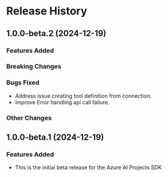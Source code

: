 # Release History

## 1.0.0-beta.2 (2024-12-19)

### Features Added

### Breaking Changes

### Bugs Fixed

- Address issue creating tool definition from connection.
- Improve Error handling api call failure.

### Other Changes

## 1.0.0-beta.1 (2024-12-19)

### Features Added

- This is the initial beta release for the Azure AI Projects SDK
